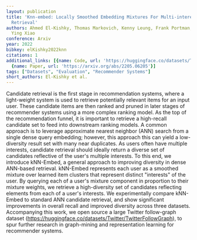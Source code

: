 ```yaml
---
layout: publication
title: 'Knn-embed: Locally Smoothed Embedding Mixtures For Multi-interest Candidate
  Retrieval'
authors: Ahmed El-Kishky, Thomas Markovich, Kenny Leung, Frank Portman, Aria Haghighi,
  Ying Xiao
conference: Arxiv
year: 2022
bibkey: elKishky2022knn
citations: 1
additional_links: [{name: Code, url: 'https://huggingface.co/datasets/Twitter/TwitterFollowGraph'},
  {name: Paper, url: 'https://arxiv.org/abs/2205.06205'}]
tags: ["Datasets", "Evaluation", "Recommender Systems"]
short_authors: El-Kishky et al.
---
```

Candidate retrieval is the first stage in recommendation systems, where a
light-weight system is used to retrieve potentially relevant items for an input
user. These candidate items are then ranked and pruned in later stages of
recommender systems using a more complex ranking model. As the top of the
recommendation funnel, it is important to retrieve a high-recall candidate set
to feed into downstream ranking models. A common approach is to leverage
approximate nearest neighbor (ANN) search from a single dense query embedding;
however, this approach this can yield a low-diversity result set with many near
duplicates. As users often have multiple interests, candidate retrieval should
ideally return a diverse set of candidates reflective of the user's multiple
interests. To this end, we introduce kNN-Embed, a general approach to improving
diversity in dense ANN-based retrieval. kNN-Embed represents each user as a
smoothed mixture over learned item clusters that represent distinct "interests"
of the user. By querying each of a user's mixture component in proportion to
their mixture weights, we retrieve a high-diversity set of candidates
reflecting elements from each of a user's interests. We experimentally compare
kNN-Embed to standard ANN candidate retrieval, and show significant
improvements in overall recall and improved diversity across three datasets.
Accompanying this work, we open source a large Twitter follow-graph dataset
(https://huggingface.co/datasets/Twitter/TwitterFollowGraph), to spur further
research in graph-mining and representation learning for recommender systems.